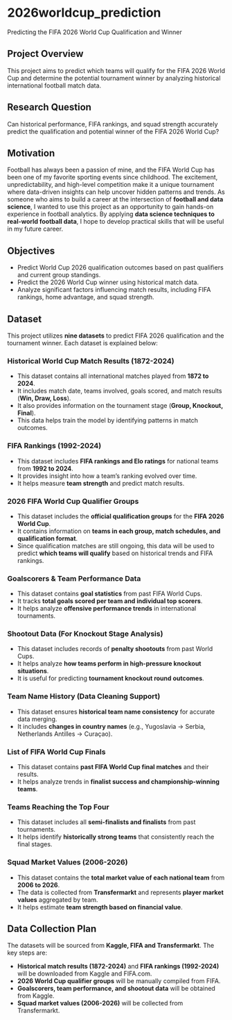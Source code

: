 # 2026worldcup_prediction
Predicting the FIFA 2026 World Cup Qualification and Winner

## Project Overview
This project aims to predict which teams will qualify for the FIFA 2026 World Cup and determine the potential tournament winner by analyzing historical international football match data.

## Research Question
Can historical performance, FIFA rankings, and squad strength accurately predict the qualification and potential winner of the FIFA 2026 World Cup?

## Motivation  
Football has always been a passion of mine, and the FIFA World Cup has been one of my favorite sporting events since childhood. The excitement, unpredictability, and high-level competition make it a unique tournament where data-driven insights can help uncover hidden patterns and trends. As someone who aims to build a career at the intersection of **football and data science**, I wanted to use this project as an opportunity to gain hands-on experience in football analytics. By applying **data science techniques to real-world football data**, I hope to develop practical skills that will be useful in my future career.

## Objectives
- Predict World Cup 2026 qualification outcomes based on past qualifiers and current group standings.
- Predict the 2026 World Cup winner using historical match data.
- Analyze significant factors influencing match results, including FIFA rankings, home advantage, and squad strength.

## Dataset  

This project utilizes **nine datasets** to predict FIFA 2026 qualification and the tournament winner. Each dataset is explained below:  

### Historical World Cup Match Results (1872-2024)
- This dataset contains all international matches played from **1872 to 2024**.  
- It includes match date, teams involved, goals scored, and match results (**Win, Draw, Loss**).  
- It also provides information on the tournament stage (**Group, Knockout, Final**).  
- This data helps train the model by identifying patterns in match outcomes.  

### FIFA Rankings (1992-2024)
- This dataset includes **FIFA rankings and Elo ratings** for national teams from **1992 to 2024**.  
- It provides insight into how a team’s ranking evolved over time.  
- It helps measure **team strength** and predict match results.  

### 2026 FIFA World Cup Qualifier Groups
- This dataset includes the **official qualification groups** for the **FIFA 2026 World Cup**.  
- It contains information on **teams in each group, match schedules, and qualification format**.  
- Since qualification matches are still ongoing, this data will be used to predict **which teams will qualify** based on historical trends and FIFA rankings.  

### Goalscorers & Team Performance Data
- This dataset contains **goal statistics** from past FIFA World Cups.  
- It tracks **total goals scored per team and individual top scorers**.  
- It helps analyze **offensive performance trends** in international tournaments.  

### Shootout Data (For Knockout Stage Analysis) 
- This dataset includes records of **penalty shootouts** from past World Cups.  
- It helps analyze **how teams perform in high-pressure knockout situations**.  
- It is useful for predicting **tournament knockout round outcomes**.  

### Team Name History (Data Cleaning Support) 
- This dataset ensures **historical team name consistency** for accurate data merging.  
- It includes **changes in country names** (e.g., Yugoslavia → Serbia, Netherlands Antilles → Curaçao).  

### List of FIFA World Cup Finals
- This dataset contains **past FIFA World Cup final matches** and their results.  
- It helps analyze trends in **finalist success and championship-winning teams**.  

### Teams Reaching the Top Four
- This dataset includes all **semi-finalists and finalists** from past tournaments.  
- It helps identify **historically strong teams** that consistently reach the final stages.  

### Squad Market Values (2006-2026)
- This dataset contains the **total market value of each national team** from **2006 to 2026**.  
- The data is collected from **Transfermarkt** and represents **player market values** aggregated by team.  
- It helps estimate **team strength based on financial value**.

## Data Collection Plan  

The datasets will be sourced from **Kaggle, FIFA and Transfermarkt**. The key steps are:  

- **Historical match results (1872-2024)** and **FIFA rankings (1992-2024)** will be downloaded from Kaggle and FIFA.com.  
- **2026 World Cup qualifier groups** will be manually compiled from FIFA.  
- **Goalscorers, team performance, and shootout data** will be obtained from Kaggle.  
- **Squad market values (2006-2026)** will be collected from Transfermarkt.  

 



  

